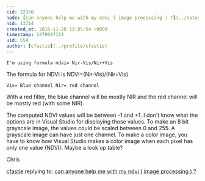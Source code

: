```yaml
---
cid: 22350
node: [can anyone help me with my ndvi ( image processing ) ?](../notes/ayu_puri/11-20-2016/can-anyone-help-me-with-my-ndvi-image-processing)
nid: 13714
created_at: 2016-11-20 13:05:54 +0000
timestamp: 1479647154
uid: 554
author: [cfastie](../profile/cfastie)
---
```


    I'm using formula ndvi= Nir-Vis/Nir+Vis
The formula for NDVI is NDVI=(Nir-Vis)/(Nir+Vis)

    Vis= Blue channel Nir= red channel
With a red filter, the blue channel will be mostly NIR and the red channel will be mostly red (with some NIR).

The computed NDVI values will be between -1 and +1. I don't know what the options are in Visual Studio for displaying those values. To make an 8 bit grayscale image, the values could be scaled between 0 and 255. A grayscale image can have just one channel. To make a color image, you have to know how Visual Studio makes a color image when each pixel has only one value (NDVI). Maybe a look up table?

Chris


[cfastie](../profile/cfastie) replying to: [can anyone help me with my ndvi ( image processing ) ?](../notes/ayu_puri/11-20-2016/can-anyone-help-me-with-my-ndvi-image-processing)

